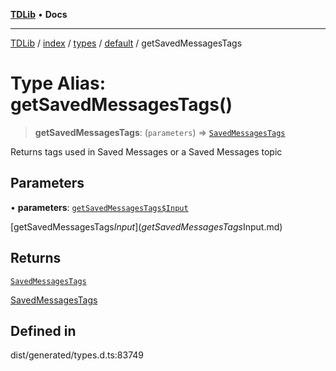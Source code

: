 [**TDLib**](../../../../../../README.md) • **Docs**

***

[TDLib](../../../../../../modules.md) / [index](../../../../../README.md) / [types](../../../README.md) / [default](../README.md) / getSavedMessagesTags

# Type Alias: getSavedMessagesTags()

> **getSavedMessagesTags**: (`parameters`) => [`SavedMessagesTags`](SavedMessagesTags-1.md)

Returns tags used in Saved Messages or a Saved Messages topic

## Parameters

• **parameters**: [`getSavedMessagesTags$Input`](getSavedMessagesTags$Input.md)

[getSavedMessagesTags$Input](getSavedMessagesTags$Input.md)

## Returns

[`SavedMessagesTags`](SavedMessagesTags-1.md)

[SavedMessagesTags](SavedMessagesTags-1.md)

## Defined in

dist/generated/types.d.ts:83749
